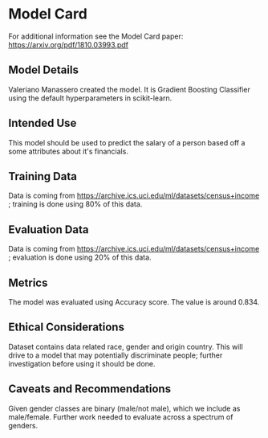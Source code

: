 # Model Card

For additional information see the Model Card paper: https://arxiv.org/pdf/1810.03993.pdf

## Model Details

Valeriano Manassero created the model. It is Gradient Boosting Classifier using the default hyperparameters in scikit-learn.

## Intended Use

This model should be used to predict the salary of a person based off a some attributes about it's financials.

## Training Data

Data is coming from https://archive.ics.uci.edu/ml/datasets/census+income ; training is done using 80% of this data.

## Evaluation Data


Data is coming from https://archive.ics.uci.edu/ml/datasets/census+income ; evaluation is done using 20% of this data.

## Metrics

The model was evaluated using Accuracy score. The value is around 0.834.

## Ethical Considerations

Dataset contains data related race, gender and origin country. This will drive to a model that may potentially discriminate people; 
further investigation before using it should be done.

## Caveats and Recommendations

Given gender classes are binary (male/not male), which we include as male/female. Further work needed to evaluate across a
spectrum of genders.
